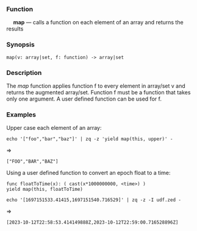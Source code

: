 ### Function

&emsp; **map** &mdash; calls a function on each element of an array and returns the results

### Synopsis

```
map(v: array|set, f: function) -> array|set
```

### Description

The _map_ function applies function f to every element in array/set v and
returns the augmented array/set. Function f must be a function that takes
only one argument. A user defined function can be used for f.

### Examples

Upper case each element of an array:

```mdtest-command
echo '["foo","bar","baz"]' | zq -z 'yield map(this, upper)' -
```
=>
```mdtest-output
["FOO","BAR","BAZ"]
```

Using a user defined function to convert an epoch float to a time:

```mdtest-input udf.zed
func floatToTime(x): ( cast(x*1000000000, <time>) )
yield map(this, floatToTime)
```

```mdtest-command
echo '[1697151533.41415,1697151540.716529]' | zq -z -I udf.zed -
```
=>
```mdtest-output
[2023-10-12T22:58:53.414149888Z,2023-10-12T22:59:00.716528896Z]
```
